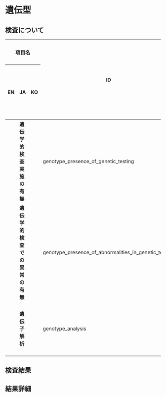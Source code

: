 # 遺伝型

## 検査について
<table>
  <thead>
    <tr>
      <th colspan="3">項目名</th>
      <th rowspan="2" class="text-vertical-align-middle">ID</th>
      <th rowspan="2" class="text-vertical-align-middle">入力形式</th>
      <th colspan="3">選択肢（初期値：チェック項目）</th>
      <th rowspan="2" class="text-vertical-align-middle">初期化ボタン</th>
      <th rowspan="2" class="text-vertical-align-middle">削除ボタン</th>
      <th colspan="3">一覧表示/操作</th>
      <th rowspan="2" class="text-vertical-align-middle">備考</th>
    </tr>
    <tr>
      <th>EN</th>
      <th>JA</th>
      <th>KO</th>
      <th>EN</th>
      <th>JA</th>
      <th>KO</th>
      <th>デフォルト表示</th>
      <th>編集可能</th>
      <th>列追加可能</th>
    </tr>
  </thead>
  <tbody>
    <tr>
      <td><strong></strong></td>
      <td><strong>遺伝学的検査実施の有無</strong></td>
      <td><strong></strong></td>
      <td>genotype_presence_of_genetic_testing</td>
      <td>ラジオボタン</td>
      <td></td>
      <td>
        <ul class="no-list-style">
          <li><input type="radio" class="readonly-input" checked>不明</input></li>
          <li><input type="radio" class="readonly-input">あり</input></li>
          <li><input type="radio" class="readonly-input">なし</input></li>
        </ul>
      </td>
      <td></td>
      <td><input type="checkbox" class="readonly-input" checked /></td>
      <td><input type="checkbox" class="readonly-input" /></td>
      <td><input type="checkbox" class="readonly-input" /></td>
      <td><input type="checkbox" class="readonly-input" /></td>
      <td><input type="checkbox" class="readonly-input" /></td>
      <td></td>
    </tr>
    <tr>
      <td><strong></strong></td>
      <td><strong>遺伝学的検査での異常の有無</strong></td>
      <td><strong></strong></td>
      <td>genotype_presence_of_abnormalities_in_genetic_testing</td>
      <td>ラジオボタン</td>
      <td></td>
      <td>
        <ul class="no-list-style">
          <li><input type="radio" class="readonly-input" checked>不明</input></li>
          <li><input type="radio" class="readonly-input">あり</input></li>
          <li><input type="radio" class="readonly-input">なし</input></li>
        </ul>
      </td>
      <td></td>
      <td><input type="checkbox" class="readonly-input" checked /></td>
      <td><input type="checkbox" class="readonly-input" /></td>
      <td><input type="checkbox" class="readonly-input" /></td>
      <td><input type="checkbox" class="readonly-input" /></td>
      <td><input type="checkbox" class="readonly-input" /></td>
      <td></td>
    </tr>
    <tr>
      <td><strong></strong></td>
      <td><strong>遺伝子解析</strong></td>
      <td><strong></strong></td>
      <td>genotype_analysis</td>
      <td>テキストエリア</td>
      <td>-</td>
      <td>-</td>
      <td>-</td>
      <td><input type="checkbox" class="readonly-input" /></td>
      <td><input type="checkbox" class="readonly-input" /></td>
      <td><input type="checkbox" class="readonly-input" /></td>
      <td><input type="checkbox" class="readonly-input" /></td>
      <td><input type="checkbox" class="readonly-input" /></td>
      <td></td>
    </tr>
  </tbody>
</table>

## 検査結果

## 結果詳細